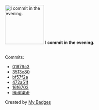 <img src="https://my-badges.github.io/my-badges/evening-commits.png" alt="I commit in the evening." title="I commit in the evening." width="128">
<strong>I commit in the evening.</strong>
<br><br>

Commits:

- <a href="https://github.com/ksysoev/make-it-public/commit/01879c3570bdb1d3ecee2dc6b94b9cdbe784963c">01879c3</a>
- <a href="https://github.com/ksysoev/make-it-public/commit/3513e808e613eea4f1f0f55c3cfadbf9cd75ec8e">3513e80</a>
- <a href="https://github.com/ksysoev/make-it-public/commit/bf57f2add457283092fdfbf6452a0d2dee3fda73">bf57f2a</a>
- <a href="https://github.com/ksysoev/make-it-public/commit/472a51f2ffacfbc1a13354115079f949e49b5d97">472a51f</a>
- <a href="https://github.com/ksysoev/make-it-public/commit/16f6703da6536090611ae5a4375cdceb1a16e70c">16f6703</a>
- <a href="https://github.com/ksysoev/make-it-public/commit/9b6f4b996ad64a51a13182178682d2548eedac3d">9b6f4b9</a>


Created by <a href="https://github.com/my-badges/my-badges">My Badges</a>